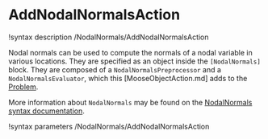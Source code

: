 # AddNodalNormalsAction

!syntax description /NodalNormals/AddNodalNormalsAction

Nodal normals can be used to compute the normals of a nodal variable in various locations.
They are specified as an object inside the `[NodalNormals]` block. They are composed of
a `NodalNormalsPreprocessor` and a `NodalNormalsEvaluator`, which this [MooseObjectAction.md]
adds to the [Problem](syntax/Problem/index.md).

More information about `NodalNormals` may be found on the
[NodalNormals syntax documentation](syntax/NodalNormals/index.md).

!syntax parameters /NodalNormals/AddNodalNormalsAction
